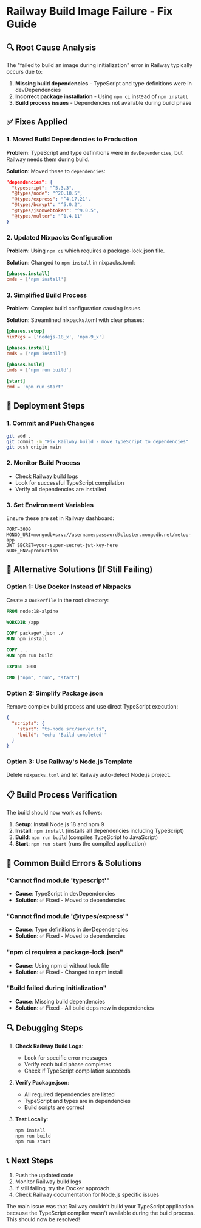 # Railway Build Image Failure - Fix Guide

## 🔍 Root Cause Analysis

The "failed to build an image during initialization" error in Railway typically occurs due to:

1. **Missing build dependencies** - TypeScript and type definitions were in devDependencies
2. **Incorrect package installation** - Using `npm ci` instead of `npm install`
3. **Build process issues** - Dependencies not available during build phase

## ✅ Fixes Applied

### 1. Moved Build Dependencies to Production
**Problem**: TypeScript and type definitions were in `devDependencies`, but Railway needs them during build.

**Solution**: Moved these to `dependencies`:
```json
"dependencies": {
  "typescript": "^5.3.3",
  "@types/node": "^20.10.5",
  "@types/express": "^4.17.21",
  "@types/bcrypt": "^5.0.2",
  "@types/jsonwebtoken": "^9.0.5",
  "@types/multer": "^1.4.11"
}
```

### 2. Updated Nixpacks Configuration
**Problem**: Using `npm ci` which requires a package-lock.json file.

**Solution**: Changed to `npm install` in nixpacks.toml:
```toml
[phases.install]
cmds = ['npm install']
```

### 3. Simplified Build Process
**Problem**: Complex build configuration causing issues.

**Solution**: Streamlined nixpacks.toml with clear phases:
```toml
[phases.setup]
nixPkgs = ['nodejs-18_x', 'npm-9_x']

[phases.install]
cmds = ['npm install']

[phases.build]
cmds = ['npm run build']

[start]
cmd = 'npm run start'
```

## 🚀 Deployment Steps

### 1. Commit and Push Changes
```bash
git add .
git commit -m "Fix Railway build - move TypeScript to dependencies"
git push origin main
```

### 2. Monitor Build Process
- Check Railway build logs
- Look for successful TypeScript compilation
- Verify all dependencies are installed

### 3. Set Environment Variables
Ensure these are set in Railway dashboard:
```
PORT=3000
MONGO_URI=mongodb+srv://username:password@cluster.mongodb.net/metoo-app
JWT_SECRET=your-super-secret-jwt-key-here
NODE_ENV=production
```

## 🔧 Alternative Solutions (If Still Failing)

### Option 1: Use Docker Instead of Nixpacks
Create a `Dockerfile` in the root directory:
```dockerfile
FROM node:18-alpine

WORKDIR /app

COPY package*.json ./
RUN npm install

COPY . .
RUN npm run build

EXPOSE 3000

CMD ["npm", "run", "start"]
```

### Option 2: Simplify Package.json
Remove complex build process and use direct TypeScript execution:
```json
{
  "scripts": {
    "start": "ts-node src/server.ts",
    "build": "echo 'Build completed'"
  }
}
```

### Option 3: Use Railway's Node.js Template
Delete `nixpacks.toml` and let Railway auto-detect Node.js project.

## 📋 Build Process Verification

The build should now work as follows:

1. **Setup**: Install Node.js 18 and npm 9
2. **Install**: `npm install` (installs all dependencies including TypeScript)
3. **Build**: `npm run build` (compiles TypeScript to JavaScript)
4. **Start**: `npm run start` (runs the compiled application)

## 🚨 Common Build Errors & Solutions

### "Cannot find module 'typescript'"
- **Cause**: TypeScript in devDependencies
- **Solution**: ✅ Fixed - Moved to dependencies

### "Cannot find module '@types/express'"
- **Cause**: Type definitions in devDependencies
- **Solution**: ✅ Fixed - Moved to dependencies

### "npm ci requires a package-lock.json"
- **Cause**: Using npm ci without lock file
- **Solution**: ✅ Fixed - Changed to npm install

### "Build failed during initialization"
- **Cause**: Missing build dependencies
- **Solution**: ✅ Fixed - All build deps now in dependencies

## 🔍 Debugging Steps

1. **Check Railway Build Logs**:
   - Look for specific error messages
   - Verify each build phase completes
   - Check if TypeScript compilation succeeds

2. **Verify Package.json**:
   - All required dependencies are listed
   - TypeScript and types are in dependencies
   - Build scripts are correct

3. **Test Locally**:
   ```bash
   npm install
   npm run build
   npm run start
   ```

## 📞 Next Steps

1. Push the updated code
2. Monitor Railway build logs
3. If still failing, try the Docker approach
4. Check Railway documentation for Node.js specific issues

The main issue was that Railway couldn't build your TypeScript application because the TypeScript compiler wasn't available during the build process. This should now be resolved!
